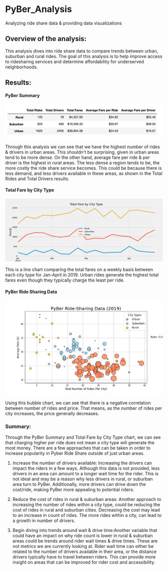 # PyBer_Analysis
Analyzing ride share data &amp; providing data visualizations 

## Overview of the analysis:
This analysis dives into ride share data to compare trends between urban, suburban and rural rides. The goal of this analysis is to help improve access to ridesharing services and determine affordability for underserved neighborhoods. 

## Results:
#### PyBer Summary 
![pyber_summary](Resources/pyber_summary.png)

Through this analysis we can see that we have the highest number of rides & drivers in urban areas. This shouldn't be surprising, given in urban areas tend to be more dense. On the other hand, average fare per ride & per driver is the highest in rural areas. The less dense a region tends to be, the more costly the ride share service becomes. This could be because there is less demand, and less drivers available in these areas, as shown in the Total Rides and Total Drivers results. 

#### Total Fare by City Type
![Fig8](analysis/Fig8.png)

This is a line chart comparing the total fares on a weekly basis between each city type for Jan-April in 2019. Urban rides generate the highest total fares even though they typically charge the least per ride. 

#### PyBer Ride Sharing Data 
![Fig1](analysis/Fig1.png)

Using this bubble chart, we can see that there is a negative correlation between number of rides and price. That means, as the number of rides per city increases, the price generally decreases. 

### Summary:

Through the PyBer Summary and Total Fare by City Type chart, we can see that charging higher per ride does not mean a city type will generate the most money. There are a few approaches that can be taken in order to increase popularity in Pyber Ride Share outside of just urban areas. 

1. Increase the number of drivers available: Increasing the drivers can impact the riders in a few ways. Although this data is not provided, less drivers in an area can amount to a longer wait time for the rider. This is not ideal and may be a reason why less drivers in rural, or suburban area turn to PyBer. Additionally, more drivers can drive down the cost/ride, making PyBer more appealing to potential riders. 

2. Reduce the cost of rides in rural & suburban areas: Another approach to increasing the number of rides within a city type, could be reducing the cost of rides in rural and suburban cities. Decreasing the cost may lead to an increase in count of rides. The more rides within a city, can lead to a growth in number of drivers. 

3. Begin diving into trends around wait & drive time:Another variable that could have an impact on why ride count is lower in rural & suburban areas could be trends around rider wait times & drive times. These are not metrics we are currently looking at. Rider wait time can either be related to the number of drivers available in their area, or the distance drivers typically have to travel between riders. This can provide more insight on areas that can be improved for rider cost and accessibility. 






